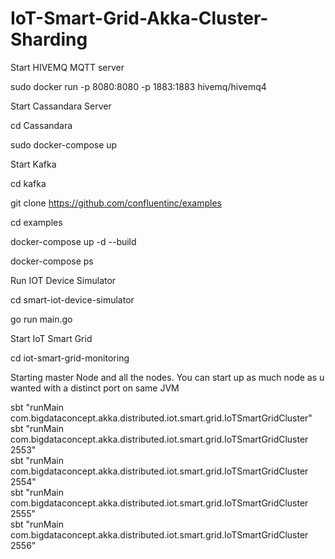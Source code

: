 # IoT-Smart-Grid-Akka-Cluster-Sharding


Start HIVEMQ MQTT server

sudo docker run -p 8080:8080 -p 1883:1883 hivemq/hivemq4

Start Cassandara Server

cd Cassandara <br>

sudo docker-compose up

Start  Kafka 

cd kafka

git clone https://github.com/confluentinc/examples

cd examples

docker-compose up -d --build

docker-compose ps

Run IOT Device Simulator

cd smart-iot-device-simulator 

go run main.go

Start IoT Smart Grid

cd iot-smart-grid-monitoring

Starting master Node and all the nodes. You can start up as much node as u wanted with a distinct port on same JVM

sbt "runMain com.bigdataconcept.akka.distributed.iot.smart.grid.IoTSmartGridCluster"  <br>
sbt "runMain com.bigdataconcept.akka.distributed.iot.smart.grid.IoTSmartGridCluster 2553" <br>
sbt "runMain com.bigdataconcept.akka.distributed.iot.smart.grid.IoTSmartGridCluster 2554" <br>
sbt "runMain com.bigdataconcept.akka.distributed.iot.smart.grid.IoTSmartGridCluster 2555" <br>
sbt "runMain com.bigdataconcept.akka.distributed.iot.smart.grid.IoTSmartGridCluster 2556" <br>



